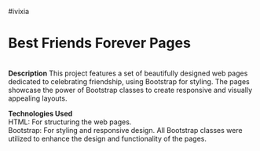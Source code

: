 #ivixia 
<h1>Best Friends Forever Pages</h1>
<br>
<b>Description</b>
This project features a set of beautifully designed web pages dedicated to celebrating friendship, using Bootstrap for styling. The pages showcase the power of Bootstrap classes to create responsive and visually appealing layouts.

<b>Technologies Used</b><br>
HTML: For structuring the web pages.<br>
Bootstrap: For styling and responsive design. All Bootstrap classes were utilized to enhance the design and functionality of the pages.
